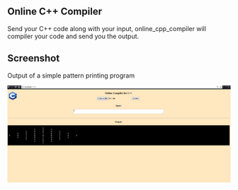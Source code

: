 ## Online C++ Compiler

Send your C++ code along with your input, online_cpp_compiler will compiler your code and send you the output.

## Screenshot

Output of a simple pattern printing program

![alt text](/screenshot.png "Logo Title Text 1")
